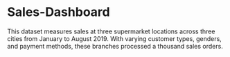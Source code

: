 # Sales-Dashboard
This dataset measures sales at three supermarket locations across three cities from January to August 2019. With varying customer types, genders, and payment methods, these branches processed a thousand sales orders. 
